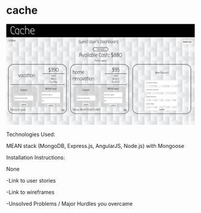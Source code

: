 # cache

![Alt text](/screenshot.png?raw=true "Screenshot")


Technologies Used:

MEAN stack (MongoDB, Express.js, AngularJS, Node.js) with Mongoose


Installation Instructions:

None


-Link to user stories


-Link to wireframes


-Unsolved Problems / Major Hurdles you overcame
